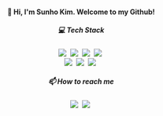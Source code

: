 
<h4 align="center" style="text-decoration: none">
  👋 Hi, I'm Sunho Kim. Welcome to my Github!
</h4>

<h5 align="center"> 💻 Tech Stack </h5>
<p align="center">
  <img src="https://img.shields.io/badge/Python-3776AB?style=flat-square&logo=python&logoColor=white"/></a>&nbsp
  <img src="https://img.shields.io/badge/postgresql-4169E1?style=flat-square&logo=PostgreSQL&logoColor=white"/></a>&nbsp
  <img src="https://img.shields.io/badge/Amazon EC2-FF9900?style=flat-square&logo=amazonec2&logoColor=white"/></a>&nbsp
  <img src="https://img.shields.io/badge/Amazon Redshift-8C4FFF?style=flat-square&logo=amazonredshift&logoColor=white"/></a>&nbsp <br>
  <img src="https://img.shields.io/badge/Airflow-017CEE?style=flat-square&logo=apache airflow&logoColor=white"/></a>&nbsp
  <img src="https://img.shields.io/badge/Django-092E20?style=flat-square&logo=django&logoColor=white"/></a>&nbsp
  <img src="https://img.shields.io/badge/Flutter-02569B?style=flat-square&logo=flutter&logoColor=white"/></a>&nbsp
</p>

<h5 align="center"> 📫 How to reach me </h5>

<p align="center">
  <a href="mailto:sunhokim.public@gmail.com"><img src="https://img.shields.io/badge/Gmail-EA4335?style=flat-square&logo=gmail&logoColor=white"/></a>&nbsp
  <a href="https://sunhokimdev.tistory.com/"><img src="https://img.shields.io/badge/Tistory-FF4906?style=flat-square&logo=tistory&logoColor=white"/></a>&nbsp
</p>
